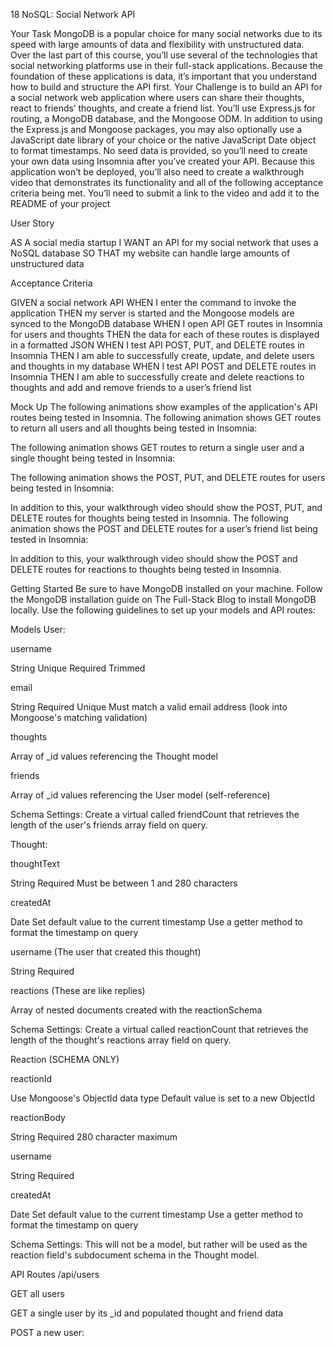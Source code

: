 18 NoSQL: Social Network API

Your Task
MongoDB is a popular choice for many social networks due to its speed with large amounts of data and flexibility with unstructured data. Over the last part of this course, you’ll use several of the technologies that social networking platforms use in their full-stack applications. Because the foundation of these applications is data, it’s important that you understand how to build and structure the API first.
Your Challenge is to build an API for a social network web application where users can share their thoughts, react to friends’ thoughts, and create a friend list. You’ll use Express.js for routing, a MongoDB database, and the Mongoose ODM. In addition to using the Express.js and Mongoose packages, you may also optionally use a JavaScript date library of your choice or the native JavaScript Date object to format timestamps.
No seed data is provided, so you’ll need to create your own data using Insomnia after you’ve created your API.
Because this application won’t be deployed, you’ll also need to create a walkthrough video that demonstrates its functionality and all of the following acceptance criteria being met. You’ll need to submit a link to the video and add it to the README of your project

User Story

AS A social media startup
I WANT an API for my social network that uses a NoSQL database
SO THAT my website can handle large amounts of unstructured data

Acceptance Criteria

GIVEN a social network API
WHEN I enter the command to invoke the application
THEN my server is started and the Mongoose models are synced to the MongoDB database
WHEN I open API GET routes in Insomnia for users and thoughts
THEN the data for each of these routes is displayed in a formatted JSON
WHEN I test API POST, PUT, and DELETE routes in Insomnia
THEN I am able to successfully create, update, and delete users and thoughts in my database
WHEN I test API POST and DELETE routes in Insomnia
THEN I am able to successfully create and delete reactions to thoughts and add and remove friends to a user’s friend list



Mock Up
The following animations show examples of the application's API routes being tested in Insomnia.
The following animation shows GET routes to return all users and all thoughts being tested in Insomnia:

The following animation shows GET routes to return a single user and a single thought being tested in Insomnia:

The following animation shows the POST, PUT, and DELETE routes for users being tested in Insomnia:

In addition to this, your walkthrough video should show the POST, PUT, and DELETE routes for thoughts being tested in Insomnia.
The following animation shows the POST and DELETE routes for a user’s friend list being tested in Insomnia:

In addition to this, your walkthrough video should show the POST and DELETE routes for reactions to thoughts being tested in Insomnia.

Getting Started
Be sure to have MongoDB installed on your machine. Follow the MongoDB installation guide on The Full-Stack Blog to install MongoDB locally.
Use the following guidelines to set up your models and API routes:

Models
User:

username

String
Unique
Required
Trimmed

email

String
Required
Unique
Must match a valid email address (look into Mongoose's matching validation)



thoughts

Array of _id values referencing the Thought model



friends

Array of _id values referencing the User model (self-reference)



Schema Settings:
Create a virtual called friendCount that retrieves the length of the user's friends array field on query.

Thought:


thoughtText

String
Required
Must be between 1 and 280 characters



createdAt

Date
Set default value to the current timestamp
Use a getter method to format the timestamp on query



username (The user that created this thought)

String
Required

reactions (These are like replies)

Array of nested documents created with the reactionSchema

Schema Settings:
Create a virtual called reactionCount that retrieves the length of the thought's reactions array field on query.

Reaction (SCHEMA ONLY)


reactionId

Use Mongoose's ObjectId data type
Default value is set to a new ObjectId



reactionBody

String
Required
280 character maximum



username

String
Required

createdAt

Date
Set default value to the current timestamp
Use a getter method to format the timestamp on query



Schema Settings:
This will not be a model, but rather will be used as the reaction field's subdocument schema in the Thought model.

API Routes
/api/users


GET all users


GET a single user by its _id and populated thought and friend data


POST a new user:
